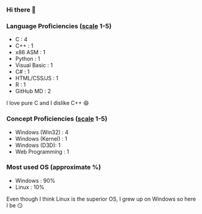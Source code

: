 ### Hi there 👋

### Language Proficiencies ([scale](https://github.com/Volkanite/Volkanite/blob/main/proficiencies.md) 1-5)
- C : 4
- C++ : 1
- x86 ASM : 1
- Python : 1
- Visual Basic : 1
- C# : 1
- HTML/CSS/JS : 1
- R : 1
- GitHub MD : 2

I love pure C and I dislike C++ 😄

### Concept Proficiencies ([scale](https://github.com/Volkanite/Volkanite/blob/main/proficiencies.md) 1-5)
- Windows (Win32) : 4
- Windows (Kernel) : 1
- Windows (D3D): 1
- Web Programming : 1

### Most used OS (approximate %)
- Windows : 90%
- Linux : 10%

Even though I think Linux is the superior OS, I grew up on Windows so here I be 😏

<!--
**Volkanite/Volkanite** is a ✨ _special_ ✨ repository because its `README.md` (this file) appears on your GitHub profile.

Here are some ideas to get you started:

- 🔭 I’m currently working on ...
- 🌱 I’m currently learning ...
- 👯 I’m looking to collaborate on ...
- 🤔 I’m looking for help with ...
- 💬 Ask me about ...
- 📫 How to reach me: ...
- 😄 Pronouns: ...
- ⚡ Fun fact: ...
-->
